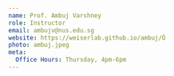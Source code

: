 ```yaml
---
name: Prof. Ambuj Varshney
role: Instructor
email: ambujv@nus.edu.sg
website: https://weiserlab.github.io/ambuj/Ó
photo: ambuj.jpeg
meta:
  Office Hours: Thursday, 4pm-6pm
---
```


